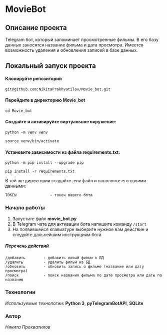 # MovieBot
## Описание проекта
Telegram бот, который запоминает просмотренные фильмы. В его базу данных заносятся название фильма и дата просмотра. Имеется возможность удаления и обновления записей в базе данных.
## Локальный запуск проекта
#### Клонируйте репозиторий
```
git@github.com:NikitaProkhvatilov/Movie_bot.git
```
#### Перейдите в директорию Movie_bot
```
cd Movie_bot
```
#### Cоздайте и активируйте виртуальное окружение:
```
python -m venv venv
```
```
source venv/bin/activate
```
#### Установите зависимости из файла requirements.txt:
```
python -m pip install --upgrade pip
```
```
pip install -r requirements.txt
```

В той же директории создайте .env файл и наполните его своими данными:
```
TOKEN               - токен вашего бота
```
### Начало работы
1. Запустите файл __movie_bot.py__
2. В Telegram чате для активации бота напишите команду `/start`
3. На появившейся клавиатуре выберите нужное вам действие и следуйте дальнейшим инструкциям бота
##### Перечень действий
```
/добавить        - добавить новый фильм в БД
/удалить         - удалить фильм из БД
/обновить        - обновить запись о фильме (название или дату просмотра)
/поиск           - поиск названия фильма по дате просмотра или даты по названию
```


### Технологии
_Используемые технологии_: __Python 3__, __pyTelegramBotAPI__, __SQLite__

### Автор
_Никита Прохватилов_